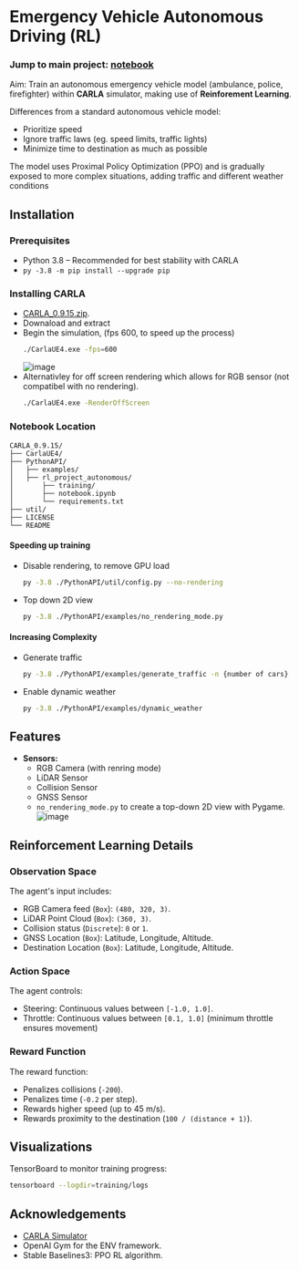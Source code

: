 
# Emergency Vehicle Autonomous Driving (RL)

### Jump to main project: [notebook](https://github.com/SafoanMiah/RL-emergency-autonomous-driving/blob/main/notebook.ipynb)

Aim: Train an autonomous emergency vehicle model (ambulance, police, firefighter) within **CARLA** simulator, making use of **Reinforement Learning**.

Differences from a standard autonomous vehicle model:
* Prioritize speed
* Ignore traffic laws (eg. speed limits, traffic lights)
* Minimize time to destination as much as possible

The model uses Proximal Policy Optimization (PPO) and is gradually exposed to more complex situations, adding traffic and different weather conditions

## Installation

### Prerequisites
* Python 3.8 – Recommended for best stability with CARLA
* `py -3.8 -m pip install --upgrade pip`

### Installing CARLA
* [CARLA_0.9.15.zip](https://github.com/carla-simulator/carla/releases).
* Downaload and extract
* Begin the simulation, (fps 600, to speed up the process)
    ```bash
    ./CarlaUE4.exe -fps=600
    ```
    ![image](https://github.com/user-attachments/assets/ad335f76-6db4-4328-a413-dfd8a8ce1d55)
* Alternativley for off screen rendering which allows for RGB sensor (not compatibel with no rendering).
    ```bash
    ./CarlaUE4.exe -RenderOffScreen
    ```

### Notebook Location
```
CARLA_0.9.15/
├── CarlaUE4/
├── PythonAPI/
│   ├── examples/
│   ├── rl_project_autonomous/
│       ├── training/
│       ├── notebook.ipynb
│       └── requirements.txt
├── util/
├── LICENSE
└── README
```

#### Speeding up training
* Disable rendering, to remove GPU load
    ```bash
    py -3.8 ./PythonAPI/util/config.py --no-rendering
    ```
* Top down 2D view
    ```bash
    py -3.8 ./PythonAPI/examples/no_rendering_mode.py
    ```

#### Increasing Complexity
* Generate traffic
    ```bash
    py -3.8 ./PythonAPI/examples/generate_traffic -n {number of cars}
    ```

* Enable dynamic weather
    ```bash
    py -3.8 ./PythonAPI/examples/dynamic_weather
    ```

## Features
- **Sensors:**
  - RGB Camera (with renring mode)
  - LiDAR Sensor
  - Collision Sensor
  - GNSS Sensor
  - `no_rendering_mode.py` to create a top-down 2D view with Pygame.
    ![image](https://github.com/user-attachments/assets/169dbf9a-ba5c-49c4-9132-a8e30a331bed)


## Reinforcement Learning Details

### Observation Space
The agent's input includes:
- RGB Camera feed (`Box`): `(480, 320, 3)`.
- LiDAR Point Cloud (`Box`): `(360, 3)`.
- Collision status (`Discrete`): `0` or `1`.
- GNSS Location (`Box`): Latitude, Longitude, Altitude.
- Destination Location (`Box`): Latitude, Longitude, Altitude.

### Action Space
The agent controls:
- Steering: Continuous values between `[-1.0, 1.0]`.
- Throttle: Continuous values between `[0.1, 1.0]` (minimum throttle ensures movement)
### Reward Function
The reward function:
- Penalizes collisions (`-200`).
- Penalizes time (`-0.2` per step).
- Rewards higher speed (up to 45 m/s).
- Rewards proximity to the destination (`100 / (distance + 1)`).

## Visualizations
TensorBoard to monitor training progress:
```bash
tensorboard --logdir=training/logs
```

## Acknowledgements
- [CARLA Simulator](https://carla.org/)
- OpenAI Gym for the ENV framework.
- Stable Baselines3: PPO RL algorithm.
